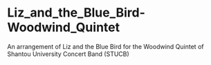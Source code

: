 # Liz_and_the_Blue_Bird-Woodwind_Quintet
An arrangement of Liz and the Blue Bird for the Woodwind Quintet of Shantou University Concert Band (STUCB)
